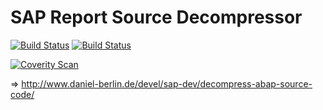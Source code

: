 SAP Report Source Decompressor
==============================
[![Build Status](https://travis-ci.org/daberlin/sap-reposrc-decompressor.svg?branch=master)](https://travis-ci.org/daberlin/sap-reposrc-decompressor)
[![Build Status](https://ci.appveyor.com/api/projects/status/github/daberlin/sap-reposrc-decompressor?svg=true)](https://ci.appveyor.com/project/daberlin/sap-reposrc-decompressor)

[![Coverity Scan](https://scan.coverity.com/projects/11453/badge.svg)](https://scan.coverity.com/projects/daberlin-sap-reposrc-decompressor)

&rArr; http://www.daniel-berlin.de/devel/sap-dev/decompress-abap-source-code/
